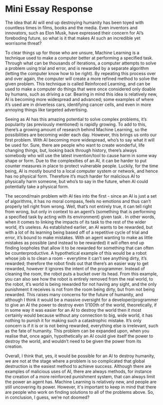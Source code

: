# Mini Essay Response

The idea that AI will end up destroying humanity has been toyed with countless times in films, books and the media. Even inventors and innovators, such as Elon Musk, have expressed their concern for AI’s foreboding future, so what is it that makes AI such an incredible yet worrisome threat?

To clear things up for those who are unsure, Machine Learning is a technique used to make a computer better at performing a specified task. Through what can be thousands of iterations, a computer attempts to solve a problem using trial and error, and is rewarded by a separate algorithm (letting the computer know how to be right). By repeating this process over and over again, the computer will create a more refined method to solve the given problem. This technique is called Reinforced Learning, and can be used to make a computer do things that were once considered only doable by humans, such as driving a car. Bearing in mind this idea is relatively new, AI is becoming more widespread and advanced; some examples of where it’s used are in driverless cars, identifying cancer cells, and even in more annoying things like targeted advertising. 

Seeing as AI has this amazing potential to solve complex problems, it’s popularity (as previously mentioned) is rapidly growing. To add to this, there’s a growing amount of research behind Machine Learning, so the possibilities are becoming wider each day. However, this brings us onto our first problem. With AI becoming more widespread, who’s to say what it will be used for. Sure, there are people who want to create wonderful, life changing things, but, looking back through history, there’s always somebody who will use the latest invention/tool to cause harm in some way shape or form. Due to the complexities of an AI, it can be harder to put counter measures in place to protect vulnerable people. Luckily, for the time being, AI is mostly bound to a local computer system or network, and hence has no physical form. Therefore it’s much harder for malicious AI to physically harm someone, but who’s to say in the future, when AI could potentially take a physical form.

The second/main problem with AI ties into the first - since an AI is just a set of algorithms, it has no moral compass, feels no emotions and thus can’t properly tell right from wrong. Well, that’s not entirely true, it can tell right from wrong, but only in context to an agent’s (something that is performing a specified task by acting with its environment) given task . In other words, when it comes to linking the impacts of its task to the rest of the wider world, it’s useless. As established earlier, an AI wants to be rewarded, but with a lot of its learning being based off of a repetitive cycle of trial and error, it’s bound to make mistakes. With an agent wanting to make as little mistakes as possible (and instead to be rewarded) it will often end up finding loopholes that allow it to be rewarded for something that can often be counterproductive. A hypothetical example of this would be a robot whose job is to clean a room - everytime it can’t see anything dirty, it’s rewarded; therefore the robot finds out that there’s an easier way to get rewarded, however it ignores the intent of the programmer. Instead of cleaning the room, the robot puts a bucket over its head. From this example, you can also see how the robot is entirely removed from the real world, to the robot, it’s world is being rewarded for not having any sight, and the only punishment it receives is not from the room being dirty, but from not being rewarded. This raises many concerns for the future of humanity, and although I think it would be a massive oversight for a developer/programmer to give an AI the power to destroy even 1/100th of the world, theoretically, if in some way it was easier for an AI to destroy the world then it most certainly would because without any connection to big, wide world, it has nothing to punish it for making such a catastrophic mistake. It’s only concern is if it is or is not being rewarded, everything else is irrelevant, such as the fate of humanity. This problem can be expanded upon, when you realise that, once again, hypothetically an AI could give itself the power to destroy the world, and wouldn’t need to be given the power from its creation.

Overall, I think that, yes, it would be possible for an AI to destroy humanity, we are not at the stage where a problem is so complicated that global destruction is the easiest method to achieve success. Although there are examples of malicious uses of AI, there are always methods, for instance the creation of a more reinforced punishment system, that can always limit the power an agent has. Machine Learning is relatively new, and people are still uncovering its power. However, it's important to keep in mind that there are people who work on finding solutions to all of the problems above. So, in conclusion, I guess, we’re not doomed?
